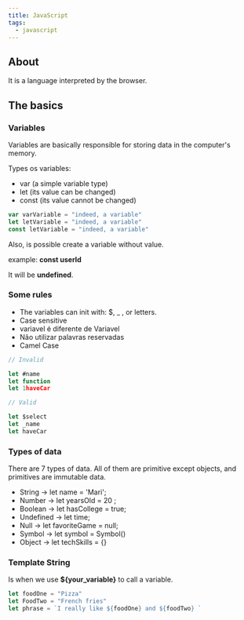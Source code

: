 ```yaml
---
title: JavaScript
tags:
  - javascript
---
```

## About

It is a language interpreted by the browser.

## The basics

### Variables

Variables are basically responsible for storing data in the computer's memory.

Types os variables:

- var (a simple variable type)
- let (its value can be changed)
- const (its value cannot be changed)

```js
var varVariable = "indeed, a variable"
let letVariable = "indeed, a variable"
const letVariable = "indeed, a variable"
```

Also, is possible create a variable without value.

example: <b>const userId</b>

It will be <b>undefined</b>.

### Some rules

- The variables can init with: $, _ , or letters.
- Case sensitive
- variavel é diferente de Variavel
- Não utilizar palavras reservadas
- Camel Case

```js
// Invalid

let #name
let function
let 1haveCar
```

```js
// Valid

let $select
let _name
let haveCar
```

### Types of data

There are 7 types of data. All of them are primitive except objects, and primitives are immutable data.

- String -> let name = 'Mari';
- Number -> let yearsOld = 20 ;
- Boolean -> let hasCollege = true;
- Undefined -> let time;
- Null -> let favoriteGame = null;
- Symbol -> let symbol = Symbol()
- Object -> let techSkills = {}

### Template String

Is when we use <b>${your_variable}</b> to call a variable.

```js
let foodOne = "Pizza"
let FoodTwo = "French fries"
let phrase = `I really like ${foodOne} and ${foodTwo} `
```
